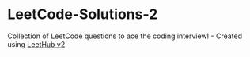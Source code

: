 # LeetCode-Solutions-2
Collection of LeetCode questions to ace the coding interview! - Created using [LeetHub v2](https://github.com/arunbhardwaj/LeetHub-2.0)
